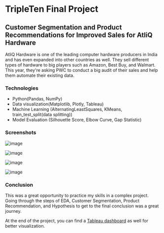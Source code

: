 # TripleTen Final Project
## Customer Segmentation and Product Recommendations for Improved Sales for AtliQ Hardware

AtliQ Hardware is one of the leading computer hardware producers in India and has even expanded into other countries as well. They sell different types of hardware to big players such as Amazon, Best Buy, and Walmart. This year, they're asking PWC to conduct a big audit of their sales and help them automate their existing data.


### Technologies

- Python(Pandas, NumPy)
- Data visualization(Matplotlib, Plotly, Tableau)
- Machine Learning (AlternatingLeastSquares, KMeans, train_test_split(data splitting))
- Model Evaluation (Silhouette Score, Elbow Curve, Gap Statistic)

### Screenshots
![image](https://github.com/elem86/final_project/assets/48759327/f3bcc059-4193-435a-bbe4-9464853c624d)

![image](https://github.com/elem86/final_project/assets/48759327/91c3c933-e514-4370-b122-0ee2d3102d61)

![image](https://github.com/elem86/final_project/assets/48759327/9e414efe-fd85-4028-b2af-67a9aa1cbf8b)

![image](https://github.com/elem86/final_project/assets/48759327/70c16134-84c8-4d3c-bf27-eb3e663f173e)



### Conclusion

This was a great opportunity to practice my skills in a complex project. Going through the steps of EDA, Customer Segmentation, Product Recommendation, and Hypothesis to get to the final conclusion was a great journey.

At the end of the project, you can find a [Tableau dashboard](https://public.tableau.com/views/FinalProject_16246079605660/CustomerSegmentationandProductRecommendationsMonitoring?:language=en-GB&publish=yes&:display_count=n&:origin=viz_share_link) as well for better visualization.
